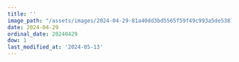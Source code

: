 ```yaml
---
title: ''
image_path: "/assets/images/2024-04-29-81a40dd3bd5565f59f49c993a5de5387.jpeg"
date: 2024-04-29
ordinal_date: 20240429
dow: 1
last_modified_at: '2024-05-13'
---
```

